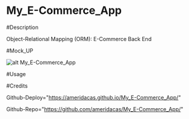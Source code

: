 # My_E-Commerce_App

#Description

Object-Relational Mapping (ORM): E-Commerce Back End

#Mock_UP

![alt My_E-Commerce_App](./assets/images/My_E-Commerce_App.jpeg)

#Usage


#Credits

Github-Deploy="https://ameridacas.github.io/My_E-Commerce_App/"

Github-Repo="https://github.com/ameridacas/My_E-Commerce_App/"